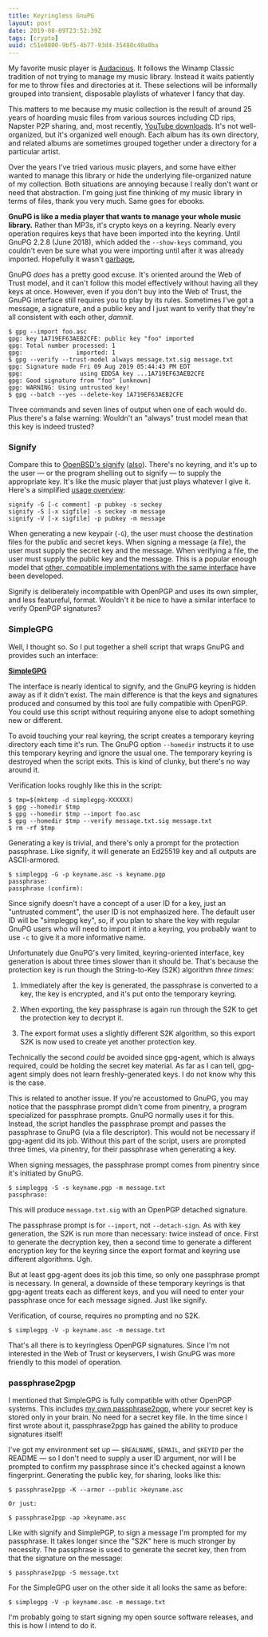 ```yaml
---
title: Keyringless GnuPG
layout: post
date: 2019-08-09T23:52:39Z
tags: [crypto]
uuid: c51e0800-9bf5-4b77-93d4-35480c40a0ba
---
```


My favorite music player is [Audacious][aud]. It follows the Winamp
Classic tradition of not trying to manage my music library. Instead it
waits patiently for me to throw files and directories at it. These
selections will be informally grouped into transient, disposable
playlists of whatever I fancy that day.

This matters to me because my music collection is the result of around
25 years of hoarding music files from various sources including CD rips,
Napster P2P sharing, and, most recently, [YouTube downloads][yt]. It's
not well-organized, but it's organized well enough. Each album has its
own directory, and related albums are sometimes grouped together under
a directory for a particular artist.

Over the years I've tried various music players, and some have either
wanted to manage this library or hide the underlying file-organized
nature of my collection. Both situations are annoying because I really
don't want or need that abstraction. I'm going just fine thinking of
my music library in terms of files, thank you very much. Same goes for
ebooks.

**GnuPG is like a media player that wants to manage your whole music
library.** Rather than MP3s, it's crypto keys on a keyring. Nearly every
operation requires keys that have been imported into the keyring. Until
GnuPG 2.2.8 (June 2018), which added the `--show-keys` command, you
couldn't even be sure what you were importing until after it was already
imported. Hopefully it wasn't [garbage][poison],

GnuPG *does* has a pretty good excuse. It's oriented around the Web of
Trust model, and it can't follow this model effectively without having
all they keys at once. However, even if you don't buy into the Web of
Trust, the GnuPG interface still requires you to play by its rules.
Sometimes I've got a message, a signature, and a public key and I just
want to verify that they're all consistent with each other, *damnit*.

```
$ gpg --import foo.asc
gpg: key 1A719EF63AEB2CFE: public key "foo" imported
gpg: Total number processed: 1
gpg:               imported: 1
$ gpg --verify --trust-model always message.txt.sig message.txt
gpg: Signature made Fri 09 Aug 2019 05:44:43 PM EDT
gpg:                using EDDSA key ...1A719EF63AEB2CFE
gpg: Good signature from "foo" [unknown]
gpg: WARNING: Using untrusted key!
$ gpg --batch --yes --delete-key 1A719EF63AEB2CFE
```

Three commands and seven lines of output when one of each would do.
Plus there's a false warning: Wouldn't an "always" trust model mean
that this key is indeed trusted?

### Signify

Compare this to [OpenBSD's signify][bsdcan] ([also][tedu]). There's no
keyring, and it's up to the user — or the program shelling out to
signify — to supply the appropriate key. It's like the music player that
just plays whatever I give it. Here's a simplified [usage
overview][man]:

```
signify -G [-c comment] -p pubkey -s seckey
signify -S [-x sigfile] -s seckey -m message
signify -V [-x sigfile] -p pubkey -m message
```

When generating a new keypair (`-G`), the user must choose the
destination files for the public and secret keys. When signing a message
(a file), the user must supply the secret key and the message. When
verifying a file, the user must supply the public key and the message.
This is a popular enough model that [other, compatible implementations
with the same interface][minisign] have been developed.

Signify is deliberately incompatible with OpenPGP and uses its own
simpler, and less featureful, format. Wouldn't it be nice to have a
similar interface to verify OpenPGP signatures?

### SimpleGPG

Well, I thought so. So I put together a shell script that wraps GnuPG
and provides such an interface:

**[SimpleGPG][simplegpg]**

The interface is nearly identical to signify, and the GnuPG keyring is
hidden away as if it didn't exist. The main difference is that the keys
and signatures produced and consumed by this tool are fully compatible
with OpenPGP. You could use this script without requiring anyone else to
adopt something new or different.

To avoid touching your real keyring, the script creates a temporary
keyring directory each time it's run. The GnuPG option `--homedir`
instructs it to use this temporary keyring and ignore the usual one.
The temporary keyring is destroyed when the script exits. This is kind
of clunky, but there's no way around it.

Verification looks roughly like this in the script:

```
$ tmp=$(mktemp -d simplegpg-XXXXXX)
$ gpg --homedir $tmp
$ gpg --homedir $tmp --import foo.asc
$ gpg --homedir $tmp --verify message.txt.sig message.txt
$ rm -rf $tmp
```

Generating a key is trivial, and there's only a prompt for the
protection passphrase. Like signify, it will generate an Ed25519 key
and all outputs are ASCII-armored.

```
$ simplegpg -G -p keyname.asc -s keyname.pgp
passphrase:
passphrase (confirm):
```

Since signify doesn't have a concept of a user ID for a key, just an
"untrusted comment", the user ID is not emphasized here. The default
user ID will be "simplegpg key", so, if you plan to share the key with
regular GnuPG users who will need to import it into a keyring, you
probably want to use `-c` to give it a more informative name.

Unfortunately due GnuPG's very limited, keyring-oriented interface,
key generation is about three times slower than it should be. That's
because the protection key is run though the String-to-Key (S2K)
algorithm *three times*:

1. Immediately after the key is generated, the passphrase is converted
   to a key, the key is encrypted, and it's put onto the temporary
   keyring.

2. When exporting, the key passphrase is again run through the S2K to
   get the protection key to decrypt it.

3. The export format uses a slightly different S2K algorithm, so this
   export S2K is now used to create yet another protection key.

Technically the second *could* be avoided since gpg-agent, which is
always required, could be holding the secret key material. As far as I
can tell, gpg-agent simply does not learn freshly-generated keys. I do
not know why this is the case.

This is related to another issue. If you're accustomed to GnuPG, you may
notice that the passphrase prompt didn't come from pinentry, a program
specialized for passphrase prompts. GnuPG normally uses it for this.
Instead, the script handles the passphrase prompt and passes the
passphrase to GnuPG (via a file descriptor). This would not be necessary
if gpg-agent did its job. Without this part of the script, users are
prompted three times, via pinentry, for their passphrase when generating
a key.

When signing messages, the passphrase prompt comes from pinentry since
it's initiated by GnuPG.

```
$ simplegpg -S -s keyname.pgp -m message.txt
passphrase:
```

This will produce `message.txt.sig` with an OpenPGP detached signature.

The passphrase prompt is for `--import`, not `--detach-sign`. As with
key generation, the S2K is run more than necessary: twice instead of
once. First to generate the decryption key, then a second time to
generate a different encryption key for the keyring since the export
format and keyring use different algorithms. Ugh.

But at least gpg-agent does its job this time, so only one passphrase
prompt is necessary. In general, a downside of these temporary
keyrings is that gpg-agent treats each as different keys, and you will
need to enter your passphrase once for each message signed. Just like
signify.

Verification, of course, requires no prompting and no S2K.

```
$ simplegpg -V -p keyname.asc -m message.txt
```

That's all there is to keyringless OpenPGP signatures. Since I'm not
interested in the Web of Trust or keyservers, I wish GnuPG was more
friendly to this model of operation.

### passphrase2pgp

I mentioned that SimpleGPG is fully compatible with other OpenPGP
systems. This includes [my own passphrase2pgp][p2p], where your secret
key is stored only in your brain. No need for a secret key file. In the
time since I first wrote about it, passphrase2pgp has gained the ability
to produce signatures itself!

I've got my environment set up — `$REALNAME`, `$EMAIL`, and `$KEYID` per
the README — so I don't need to supply a user ID argument, nor will I be
prompted to confirm my passphrase since it's checked against a known
fingerprint. Generating the public key, for sharing, looks like this:

```
$ passphrase2pgp -K --armor --public >keyname.asc

Or just:

$ passphrase2pgp -ap >keyname.asc
```

Like with signify and SimplePGP, to sign a message I'm prompted for my
passphrase. It takes longer since the "S2K" here is much stronger by
necessity. The passphrase is used to generate the secret key, then from
that the signature on the message:

```
$ passphrase2pgp -S message.txt
```

For the SimpleGPG user on the other side it all looks the same as before:

```
$ simplegpg -V -p keyname.asc -m message.txt
```

I'm probably going to start signing my open source software releases,
and this is how I intend to do it.


[aud]: https://audacious-media-player.org/
[bsdcan]: https://www.openbsd.org/papers/bsdcan-signify.html
[man]: https://man.openbsd.org/signify
[minisign]: https://jedisct1.github.io/minisign/
[p2p]: /blog/2019/07/10/
[poison]: https://github.com/skeeto/pgp-poisoner
[simplegpg]: https://github.com/skeeto/simplegpg
[tedu]: https://flak.tedunangst.com/post/signify
[yt]: https://ytdl-org.github.io/youtube-dl/

